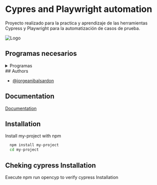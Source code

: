 
# Cypres and Playwright automation

Proyecto realizado para la practica y aprendizaje de las herramientas Cypress y Playwright para la automatización de casos de prueba.

![Logo](https://lh3.googleusercontent.com/fife/APg5EObFWHBr0nuzSVrHhZjFRinozXKWFaPZjylFOCr85LDU6LgOYluSGgy2x-rbSHOTNHE-gcMxjsEItQEEeSW_Q3dfgTVqW5eoNKz44yBhsEDr0gNIye8MO2dzNjoWlwv0Ikub2svrd6z1jVPSZ626dHMMqRaC9MB7RVGbpsEoFqJFDgaKtp6WRe5x_VP8BFSIKei9Vti5q1eM_qPzD7cXemtA5BX98kgJxCFESuOfW8xHGjaOhu-ZVCP3OcD2NFP0JVW3mLw0SdYGXMOOz1TwoKBjaYoK3CPuD3z3YfSoihG89gizIw_DmlWWXs9JoIxe5jU1x4RECj9esu3-P5VdGA0cguXqrFR1r-1aKhaOQgRd00VczQskdyNGZbHPIIcBzEX_ojP4-jAoo-LpFRkFPGSyddwokYDZ9Id0KxgrMtTVhdH3xZiwY48RYJDlJrc0uNAfneapkhiERsNonGmLLfoJzGf5Lc121p9ngHaCUQpHupT0GDrY5-BzuqJRH9EeyUDGYQmy7vwEzdbxjgKNL0b7PAgCGQhs6J9PHRlt0j1CXLVSrAOlEsFH0sFJHtEAXAy39lUIrRfCyw4eJ0lM7DjJTyAgLzElHIGYV2Lxho75gIooyEE7EvU9qIgcAKqK1DzAX6b-bVLy23zT8igsLPmfvfxYUp7PbWv6wSXDdW9FO812LP-cGSyaRy7WeVz_el545WKVj-8I5sJ0ueEkroYDrNvHezZ8JlcpQ-g8F62dNqHuW2Lv0ASSKGUhY_MVXsdTkAf4NG1VD10poOe_0UbKm5jfJ_ws24kNcMcb56_ofvLzhimu_LcBlI1YFjArKg8DefKwLm4LB1Uocik-QzmyWYYoDDNDx1ifNTBr2iRP2Z-cvu6IYZFu60cwfrAnCrrMfBmrLiBgZp4HihJ83AB_YIT_t-Y5SeYyS_nG2Gt3efEg-K9GSO-uhl3ahtGCEfnipkh1ulZSLPYKCzqAhRZzL5TUjOvdcmD7c6m8LqDGDYa_LgYzLsuDD9I--ykTUjQeIyUk0ch3CFdY1HLcLWMN1NSV51PUKP-ilxtvSqd-99OC9K6IGU4fZk5H5lGub4qOkkk4h6S0UpjbV6UKUgSpLHxZXpIeT4BKfdz0rycULzokfGCi8hfvwzs9YppCBc6lHuAWsAXJHnaFwNsorV21JFldKVL_dsX8UB-ffL3G1g7MgoOvSvSGVUI8POSD6e37JxegqQc1W3gwCdEqB5FAAyPHldYIrIxyPdCRJCzNj2bK8ziqTLT7lqXtB5dS8X2uL1DPxFfxwEESdHKHyMuDRaXRa8mn53l7iX2m2oMFCCv_WEJDBLO3PwHa1egMJ85nU9jDFArLN3ziKshAkjMXweWTBEDl0PEadupJidmGFYsJKKvH4pNPyGLoG2_5lWnsqaSnzkB0B2WA1aX3b9oCU7b1ELFPnDDFimBLzhBQtp66I_gH78K11yYb7u7SpYxMvU0BcA5jzOkA4htHGh97us3A-0HNISuA4OyJ4spE_SihMtmgXpgyqDqxhT20sE7RBYNHcsRhefq4Uf7NkFRZz1LuSWbdxNTIdpd03UZERDU-vSaL9PL06FiGc7-MlLgfO6IYMAXw5obbng=w1366-h625)



## Programas necesarios
<details><summary>Programas</summary> 
<p> 
    - Node JS
    - VS Code
</p>
</details>
## Authors

- [@jorgeanibalsardon](https://github.com/anibal317)


## Documentation

[Documentation](https://linktodocumentation)


## Installation

Install my-project with npm

```bash
  npm install my-project
  cd my-project
```
## Cheking cypress Installation
Execute npm run opencyp to verify cypress Installation    